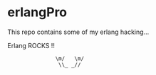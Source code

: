 erlangPro
=========
This repo contains some of my erlang hacking...


Erlang ROCKS !!

                   \m/   \m/
                    \\_ _//
